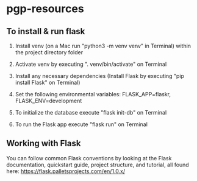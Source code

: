 # pgp-resources

## To install & run flask

1. Install venv (on a Mac run "python3 -m venv venv" in Terminal) within the project directory folder

2. Activate venv by executing ". venv/bin/activate" on Terminal

3. Install any necessary dependencies (Install Flask by executing "pip install Flask" on Terminal)

4. Set the following environmental variables: FLASK_APP=flaskr, FLASK_ENV=development

5. To initialize the database execute "flask init-db" on Terminal

6. To run the Flask app execute "flask run" on Terminal

## Working with Flask
You can follow common Flask conventions by looking at the Flask documentation, quickstart guide, project structure, and tutorial, all found here: https://flask.palletsprojects.com/en/1.0.x/
